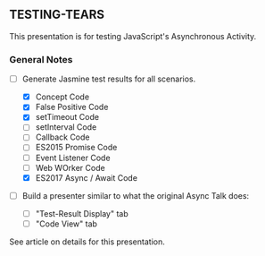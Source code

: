 ## TESTING-TEARS

This presentation is for testing JavaScript's Asynchronous Activity.

### General Notes

- [ ] Generate Jasmine test results for all scenarios.

    - [x] Concept Code
    - [x] False Positive Code
    - [x] setTimeout Code
    - [ ] setInterval Code
    - [ ] Callback Code
    - [ ] ES2015 Promise Code
    - [ ] Event Listener Code
    - [ ] Web WOrker Code
    - [x] ES2017 Async / Await Code

- [ ] Build a presenter similar to what the original Async Talk does:

    - [ ] "Test-Result Display" tab
    - [ ] "Code View" tab

See article on details for this presentation.

